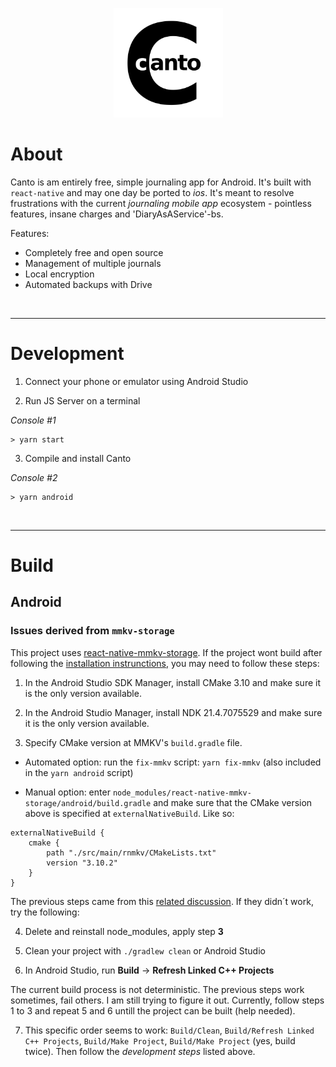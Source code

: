 <p align="center"><img height="175" src="./android/app/src/main/res/mipmap-hdpi/ic_launcher_round.png"></p>

# About

Canto is am entirely free, simple journaling app for Android. 
It's built with `react-native` and may one day be ported to *ios*. 
It's meant to resolve frustrations with the current *journaling mobile app*
ecosystem - pointless features, insane charges and 'DiaryAsAService'-bs.

Features:

* Completely free and open source
* Management of multiple journals
* Local encryption
* Automated backups with Drive

&nbsp;

---

# Development

1. Connect your phone or emulator using Android Studio

2. Run JS Server on a terminal 

*Console #1*
```
> yarn start 
```

3. Compile and install Canto

*Console #2*
```
> yarn android
```

&nbsp;

---

# Build

## Android

### Issues derived from `mmkv-storage` 

This project uses [react-native-mmkv-storage](https://github.com/ammarahm-ed/react-native-mmkv-storage). If the  project wont build after following the [installation instrunctions](https://rnmmkv.vercel.app/#/gettingstarted), you may need to follow these steps:

1. In the Android Studio SDK Manager, install CMake 3.10 and make sure it is the only version available. 

2. In the Android Studio Manager, install NDK 21.4.7075529 and make sure it is the only version available. 


3. Specify CMake version at MMKV's `build.gradle` file.

* Automated option: run the `fix-mmkv` script: `yarn fix-mmkv` (also included in the `yarn android` script)

* Manual option: enter `node_modules/react-native-mmkv-storage/android/build.gradle` and make sure that the CMake version above is specified at `externalNativeBuild`. Like so:

```
externalNativeBuild {
    cmake {
        path "./src/main/rnmkv/CMakeLists.txt"
        version "3.10.2"
    }
}
```

The previous steps came from this [related discussion](https://github.com/ammarahm-ed/react-native-mmkv-storage/issues/67#issuecomment-801467636). If they didn´t work, try the following:

4. Delete and reinstall node_modules, apply step **3**

5. Clean your project with `./gradlew clean` or Android Studio

6. In Android Studio, run **Build** -> **Refresh Linked C++ Projects**

The current build process is not deterministic. The previous steps work sometimes, fail others. I am still trying to figure it out. Currently, follow steps 1 to 3 and repeat 5 and 6 untill the project can be built (help needed).

7. This specific order seems to work: `Build/Clean`, `Build/Refresh Linked C++ Projects`, `Build/Make Project`, `Build/Make Project` (yes, build twice). Then follow the *development steps* listed above.
